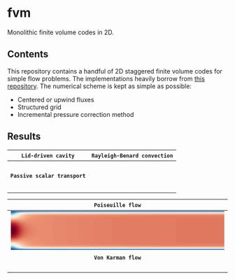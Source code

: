 # fvm

Monolithic finite volume codes in 2D.

## Contents

This repository contains a handful of 2D staggered finite volume codes for simple flow problems. The implementations heavily borrow from <a href="https://github.com/saadtony/uCFD">this repository</a>.
The numerical scheme is kept as simple as possible:

- Centered or upwind fluxes
- Structured grid
- Incremental pressure correction method

## Results

| **`Lid-driven cavity`**                                 | **`Rayleigh-Benard convection`**                        |
|:-------------------------------------------------------:|:-------------------------------------------------------:|
| <img width="300" alt="" src="cavity/re_500.gif">        | <img width="300" alt="" src="rayleigh/temperature.gif"> |
| **`Passive scalar transport`**                          |                                                         |
| <img width="300" alt="" src="mixing/concentration.gif"> |                                                         |
|                                                         |                                                         |

| **`Poiseuille flow`**                                  |
|:------------------------------------------------------:|
| <img width="600" alt="" src="poiseuille/velocity.gif"> |
| **`Von Karman flow`**                                  |
| <img width="600" alt="" src="karman/velocity.gif">     |
